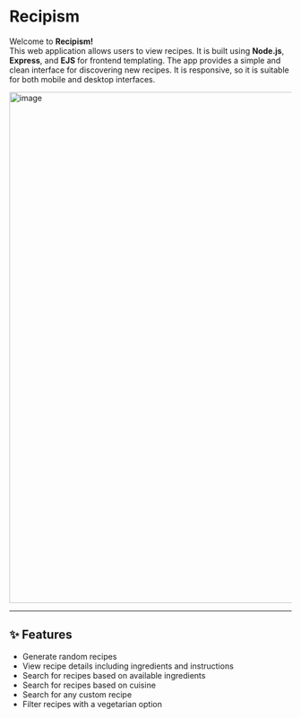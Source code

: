 # Recipism 


Welcome to **Recipism!**  
This web application allows users to view recipes. It is built using **Node.js**, **Express**, and **EJS** for frontend templating. The app provides a simple and clean interface for discovering new recipes.
It is responsive, so it is suitable for both mobile and desktop interfaces.

<img width="1919" height="912" alt="image" src="https://github.com/user-attachments/assets/98449b3c-2786-4bb5-a323-d6150c7648e1" />


---

## ✨ Features

- Generate random recipes  
- View recipe details including ingredients and instructions  
- Search for recipes based on available ingredients
- Search for recipes based on cuisine
- Search for any custom recipe
- Filter recipes with a vegetarian option


